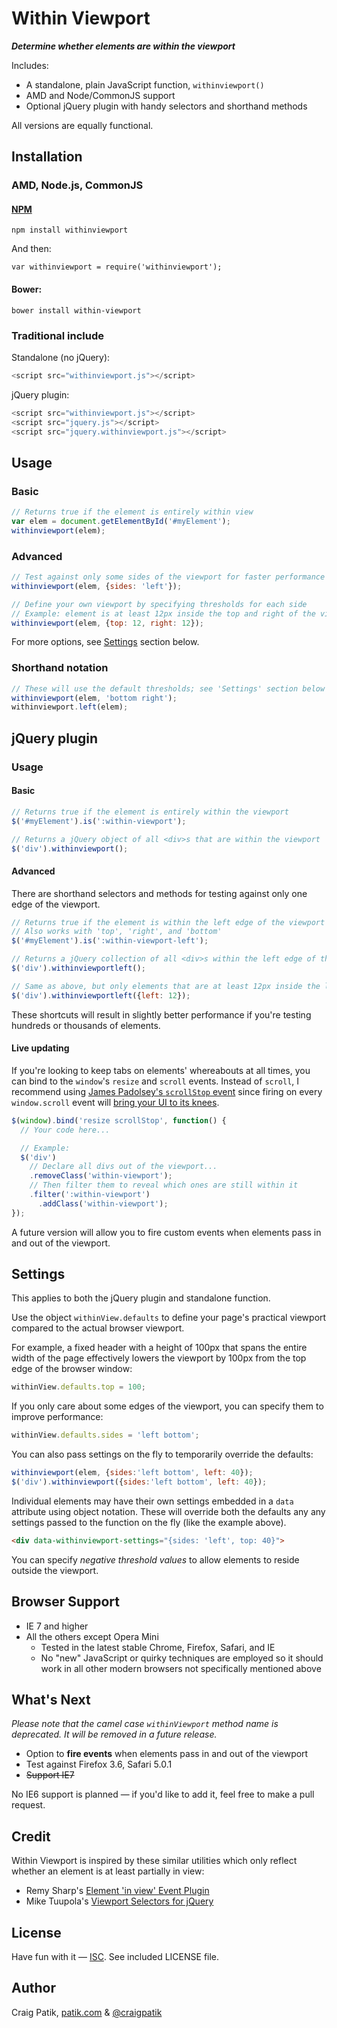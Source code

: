# Within Viewport

***Determine whether elements are within the viewport***

Includes:
- A standalone, plain JavaScript function, `withinviewport()`
- AMD and Node/CommonJS support
- Optional jQuery plugin with handy selectors and shorthand methods

All versions are equally functional.

## Installation

### AMD, Node.js, CommonJS

#### [NPM](https://www.npmjs.com/package/withinviewport)

`npm install withinviewport`

And then:

`var withinviewport = require('withinviewport');`

#### Bower:

`bower install within-viewport`

### Traditional include

Standalone (no jQuery):

```js
<script src="withinviewport.js"></script>
```

jQuery plugin:

```js
<script src="withinviewport.js"></script>
<script src="jquery.js"></script>
<script src="jquery.withinviewport.js"></script>
```

## Usage

### Basic

```js
// Returns true if the element is entirely within view
var elem = document.getElementById('#myElement');
withinviewport(elem);
```

### Advanced

```js
// Test against only some sides of the viewport for faster performance
withinviewport(elem, {sides: 'left'});
```

```js
// Define your own viewport by specifying thresholds for each side
// Example: element is at least 12px inside the top and right of the viewport
withinviewport(elem, {top: 12, right: 12});
```

For more options, see [Settings](#settings) section below.

### Shorthand notation

```js
// These will use the default thresholds; see 'Settings' section below
withinviewport(elem, 'bottom right');
withinviewport.left(elem);
```

## jQuery plugin

### Usage

#### Basic

```js
// Returns true if the element is entirely within the viewport
$('#myElement').is(':within-viewport');
```

```js
// Returns a jQuery object of all <div>s that are within the viewport
$('div').withinviewport();
```

#### Advanced

There are shorthand selectors and methods for testing against only one edge of the viewport.

```js
// Returns true if the element is within the left edge of the viewport
// Also works with 'top', 'right', and 'bottom'
$('#myElement').is(':within-viewport-left');
```

```js
// Returns a jQuery collection of all <div>s within the left edge of the viewport
$('div').withinviewportleft();
```

```js
// Same as above, but only elements that are at least 12px inside the left edge
$('div').withinviewportleft({left: 12});
```

These shortcuts will result in slightly better performance if you're testing hundreds or thousands of elements.

#### Live updating

If you're looking to keep tabs on elements' whereabouts at all times, you can bind to the `window`'s `resize` and `scroll` events. Instead of `scroll`, I recommend using [James Padolsey's `scrollStop` event](http://james.padolsey.com/javascript/special-scroll-events-for-jquery/) since firing on every `window.scroll` event will [bring your UI to its knees](http://ejohn.org/blog/learning-from-twitter/).

```js
$(window).bind('resize scrollStop', function() {
  // Your code here...

  // Example:
  $('div')
    // Declare all divs out of the viewport...
    .removeClass('within-viewport');
    // Then filter them to reveal which ones are still within it
    .filter(':within-viewport')
      .addClass('within-viewport');
});
```

A future version will allow you to fire custom events when elements pass in and out of the viewport.

## Settings

This applies to both the jQuery plugin and standalone function.

Use the object `withinView.defaults` to define your page's practical viewport compared to the actual browser viewport.

For example, a fixed header with a height of 100px that spans the entire width of the page effectively lowers the viewport by 100px from the top edge of the browser window:

```js
withinView.defaults.top = 100;
```

If you only care about some edges of the viewport, you can specify them to improve performance:

```js
withinView.defaults.sides = 'left bottom';
```

You can also pass settings on the fly to temporarily override the defaults:

```js
withinviewport(elem, {sides:'left bottom', left: 40});
$('div').withinviewport({sides:'left bottom', left: 40});
```

Individual elements may have their own settings embedded in a `data` attribute using object notation. These will override both the defaults any any settings passed to the function on the fly (like the example above).

```html
<div data-withinviewport-settings="{sides: 'left', top: 40}">
```

You can specify *negative threshold values* to allow elements to reside outside the viewport.

## Browser Support

- IE 7 and higher
- All the others except Opera Mini
    + Tested in the latest stable Chrome, Firefox, Safari, and IE
    + No "new" JavaScript or quirky techniques are employed so it should work in all other modern browsers not specifically mentioned above

## What's Next

*Please note that the camel case `withinViewport` method name is deprecated. It will be removed in a future release.*

- Option to **fire events** when elements pass in and out of the viewport
- Test against Firefox 3.6, Safari 5.0.1
- ~~Support IE7~~

No IE6 support is planned &mdash; if you'd like to add it, feel free to make a pull request.

## Credit

Within Viewport is inspired by these similar utilities which only reflect whether an element is at least partially in view:

* Remy Sharp's [Element 'in view' Event Plugin](http://remysharp.com/2009/01/26/element-in-view-event-plugin/)
* Mike Tuupola's [Viewport Selectors for jQuery](http://www.appelsiini.net/projects/viewport)

## License

Have fun with it &mdash; [ISC](http://choosealicense.com/licenses/isc/). See included LICENSE file.

## Author

Craig Patik, [patik.com](http://patik.com/) & [@craigpatik](https://twitter.com/craigpatik)
